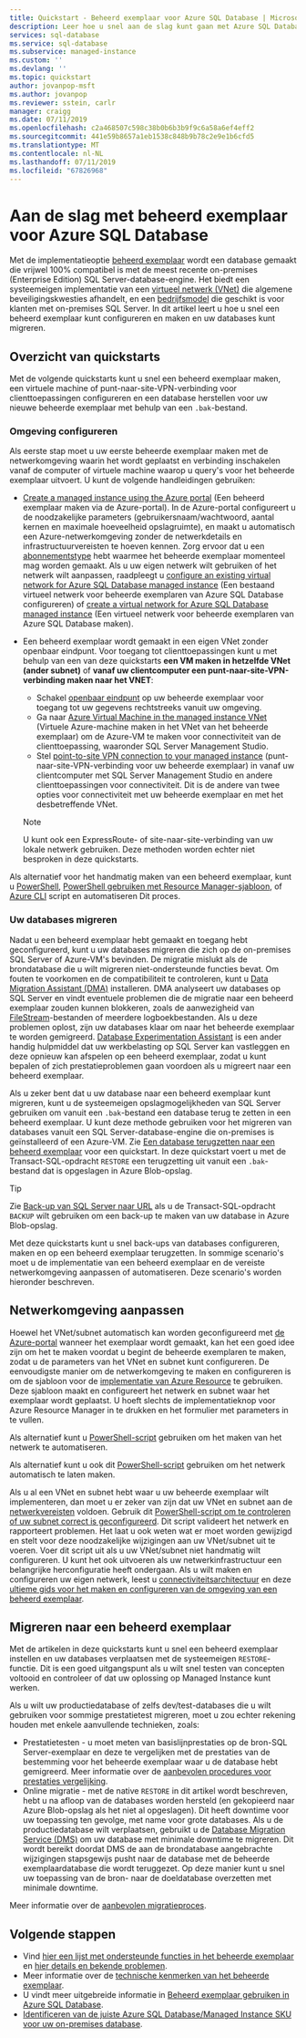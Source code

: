 ```yaml
---
title: Quickstart - Beheerd exemplaar voor Azure SQL Database | Microsoft Docs
description: Leer hoe u snel aan de slag kunt gaan met Azure SQL Database - beheerd exemplaar
services: sql-database
ms.service: sql-database
ms.subservice: managed-instance
ms.custom: ''
ms.devlang: ''
ms.topic: quickstart
author: jovanpop-msft
ms.author: jovanpop
ms.reviewer: sstein, carlr
manager: craigg
ms.date: 07/11/2019
ms.openlocfilehash: c2a468507c598c38b0b6b3b9f9c6a58a6ef4eff2
ms.sourcegitcommit: 441e59b8657a1eb1538c848b9b78c2e9e1b6cfd5
ms.translationtype: MT
ms.contentlocale: nl-NL
ms.lasthandoff: 07/11/2019
ms.locfileid: "67826968"
---
```

# <a name="getting-started-with-azure-sql-database-managed-instance"></a>Aan de slag met beheerd exemplaar voor Azure SQL Database

Met de implementatieoptie [beheerd exemplaar](sql-database-managed-instance-index.yml) wordt een database gemaakt die vrijwel 100% compatibel is met de meest recente on-premises (Enterprise Edition) SQL Server-database-engine. Het biedt een systeemeigen implementatie van een [virtueel netwerk (VNet)](../virtual-network/virtual-networks-overview.md) die algemene beveiligingskwesties afhandelt, en een [bedrijfsmodel](https://azure.microsoft.com/pricing/details/sql-database/) die geschikt is voor klanten met on-premises SQL Server. In dit artikel leert u hoe u snel een beheerd exemplaar kunt configureren en maken en uw databases kunt migreren.

## <a name="quickstart-overview"></a>Overzicht van quickstarts

Met de volgende quickstarts kunt u snel een beheerd exemplaar maken, een virtuele machine of punt-naar-site-VPN-verbinding voor clienttoepassingen configureren en een database herstellen voor uw nieuwe beheerde exemplaar met behulp van een `.bak`-bestand.

### <a name="configure-environment"></a>Omgeving configureren

Als eerste stap moet u uw eerste beheerde exemplaar maken met de netwerkomgeving waarin het wordt geplaatst en verbinding inschakelen vanaf de computer of virtuele machine waarop u query's voor het beheerde exemplaar uitvoert. U kunt de volgende handleidingen gebruiken:

- [Create a managed instance using the Azure portal](sql-database-managed-instance-get-started.md) (Een beheerd exemplaar maken via de Azure-portal). In de Azure-portal configureert u de noodzakelijke parameters (gebruikersnaam/wachtwoord, aantal kernen en maximale hoeveelheid opslagruimte), en maakt u automatisch een Azure-netwerkomgeving zonder de netwerkdetails en infrastructuurvereisten te hoeven kennen. Zorg ervoor dat u een [abonnementstype](sql-database-managed-instance-resource-limits.md#supported-subscription-types) hebt waarmee het beheerde exemplaar momenteel mag worden gemaakt. Als u uw eigen netwerk wilt gebruiken of het netwerk wilt aanpassen, raadpleegt u [configure an existing virtual network for Azure SQL Database managed instance](sql-database-managed-instance-configure-vnet-subnet.md) (Een bestaand virtueel netwerk voor beheerde exemplaren van Azure SQL Database configureren) of [create a virtual network for Azure SQL Database managed instance](sql-database-managed-instance-create-vnet-subnet.md) (Een virtueel netwerk voor beheerde exemplaren van Azure SQL Database maken).
- Een beheerd exemplaar wordt gemaakt in een eigen VNet zonder openbaar eindpunt. Voor toegang tot clienttoepassingen kunt u met behulp van een van deze quickstarts **een VM maken in hetzelfde VNet (ander subnet)** of **vanaf uw clientcomputer een punt-naar-site-VPN-verbinding maken naar het VNET**:
  - Schakel [openbaar eindpunt](sql-database-managed-instance-public-endpoint-configure.md) op uw beheerde exemplaar voor toegang tot uw gegevens rechtstreeks vanuit uw omgeving.
  - Ga naar [Azure Virtual Machine in the managed instance VNet](sql-database-managed-instance-configure-vm.md) (Virtuele Azure-machine maken in het VNet van het beheerde exemplaar) om de Azure-VM te maken voor connectiviteit van de clienttoepassing, waaronder SQL Server Management Studio.
  - Stel [point-to-site VPN connection to your managed instance](sql-database-managed-instance-configure-p2s.md) (punt-naar-site-VPN-verbinding voor uw beheerde exemplaar) in vanaf uw clientcomputer met SQL Server Management Studio en andere clienttoepassingen voor connectiviteit. Dit is de andere van twee opties voor connectiviteit met uw beheerde exemplaar en met het desbetreffende VNet.

  > [!NOTE]
  > U kunt ook een ExpressRoute- of site-naar-site-verbinding van uw lokale netwerk gebruiken. Deze methoden worden echter niet besproken in deze quickstarts.

Als alternatief voor het handmatig maken van een beheerd exemplaar, kunt u [PowerShell](scripts/sql-database-create-configure-managed-instance-powershell.md), [PowerShell gebruiken met Resource Manager-sjabloon](scripts/sql-managed-instance-create-powershell-azure-resource-manager-template.md), of [Azure CLI](https://docs.microsoft.com/cli/azure/sql/mi#az-sql-mi-create) script en automatiseren Dit proces.

### <a name="migrate-your-databases"></a>Uw databases migreren

Nadat u een beheerd exemplaar hebt gemaakt en toegang hebt geconfigureerd, kunt u uw databases migreren die zich op de on-premises SQL Server of Azure-VM's bevinden. De migratie mislukt als de brondatabase die u wilt migreren niet-ondersteunde functies bevat. Om fouten te voorkomen en de compatibiliteit te controleren, kunt u [Data Migration Assistant (DMA)](https://www.microsoft.com/download/details.aspx?id=53595) installeren. DMA analyseert uw databases op SQL Server en vindt eventuele problemen die de migratie naar een beheerd exemplaar zouden kunnen blokkeren, zoals de aanwezigheid van [FileStream](https://docs.microsoft.com/sql/relational-databases/blob/filestream-sql-server)-bestanden of meerdere logboekbestanden. Als u deze problemen oplost, zijn uw databases klaar om naar het beheerde exemplaar te worden gemigreerd. [Database Experimentation Assistant](https://blogs.msdn.microsoft.com/datamigration/2018/08/06/release-database-experimentation-assistant-dea-v2-6/) is een ander handig hulpmiddel dat uw werkbelasting op SQL Server kan vastleggen en deze opnieuw kan afspelen op een beheerd exemplaar, zodat u kunt bepalen of zich prestatieproblemen gaan voordoen als u migreert naar een beheerd exemplaar.

Als u zeker bent dat u uw database naar een beheerd exemplaar kunt migreren, kunt u de systeemeigen opslagmogelijkheden van SQL Server gebruiken om vanuit een `.bak`-bestand een database terug te zetten in een beheerd exemplaar. U kunt deze methode gebruiken voor het migreren van databases vanuit een SQL Server-database-engine die on-premises is geïnstalleerd of een Azure-VM. Zie [Een database terugzetten naar een beheerd exemplaar](sql-database-managed-instance-get-started-restore.md) voor een quickstart. In deze quickstart voert u met de Transact-SQL-opdracht `RESTORE` een terugzetting uit vanuit een `.bak`-bestand dat is opgeslagen in Azure Blob-opslag.

> [!TIP]
> Zie [Back-up van SQL Server naar URL](https://docs.microsoft.com/sql/relational-databases/backup-restore/sql-server-backup-to-url) als u de Transact-SQL-opdracht `BACKUP` wilt gebruiken om een back-up te maken van uw database in Azure Blob-opslag.

Met deze quickstarts kunt u snel back-ups van databases configureren, maken en op een beheerd exemplaar terugzetten. In sommige scenario's moet u de implementatie van een beheerd exemplaar en de vereiste netwerkomgeving aanpassen of automatiseren. Deze scenario's worden hieronder beschreven.

## <a name="customize-network-environment"></a>Netwerkomgeving aanpassen

Hoewel het VNet/subnet automatisch kan worden geconfigureerd met [de Azure-portal](sql-database-managed-instance-get-started.md) wanneer het exemplaar wordt gemaakt, kan het een goed idee zijn om het te maken voordat u begint de beheerde exemplaren te maken, zodat u de parameters van het VNet en subnet kunt configureren. De eenvoudigste manier om de netwerkomgeving te maken en configureren is om de sjabloon voor de [implementatie van Azure Resource](sql-database-managed-instance-create-vnet-subnet.md) te gebruiken. Deze sjabloon maakt en configureert het netwerk en subnet waar het exemplaar wordt geplaatst. U hoeft slechts de implementatieknop voor Azure Resource Manager in te drukken en het formulier met parameters in te vullen.

Als alternatief kunt u [PowerShell-script](https://www.powershellmagazine.com/20../../configuring-azure-environment-to-set-up-azure-sql-database-managed-instance-preview/) gebruiken om het maken van het netwerk te automatiseren.

Als alternatief kunt u ook dit [PowerShell-script](https://www.powershellmagazine.com/2018/07/23/configuring-azure-environment-to-set-up-azure-sql-database-managed-instance-preview/) gebruiken om het netwerk automatisch te laten maken.

Als u al een VNet en subnet hebt waar u uw beheerde exemplaar wilt implementeren, dan moet u er zeker van zijn dat uw VNet en subnet aan de [netwerkvereisten](sql-database-managed-instance-connectivity-architecture.md#network-requirements) voldoen. Gebruik dit [PowerShell-script om te controleren of uw subnet correct is geconfigureerd](sql-database-managed-instance-configure-vnet-subnet.md). Dit script valideert het netwerk en rapporteert problemen. Het laat u ook weten wat er moet worden gewijzigd en stelt voor deze noodzakelijke wijzigingen aan uw VNet/subnet uit te voeren. Voer dit script uit als u uw VNet/subnet niet handmatig wilt configureren. U kunt het ook uitvoeren als uw netwerkinfrastructuur een belangrijke herconfiguratie heeft ondergaan. Als u wilt maken en configureren uw eigen netwerk, leest u [connectiviteitsarchitectuur](sql-database-managed-instance-connectivity-architecture.md) en deze [ultieme gids voor het maken en configureren van de omgeving van een beheerd exemplaar](https://medium.com/azure-sqldb-managed-instance/the-ultimate-guide-for-creating-and-configuring-azure-sql-managed-instance-environment-91ff58c0be01).

## <a name="migrate-to-a-managed-instance"></a>Migreren naar een beheerd exemplaar

Met de artikelen in deze quickstarts kunt u snel een beheerd exemplaar instellen en uw databases verplaatsen met de systeemeigen `RESTORE`-functie. Dit is een goed uitgangspunt als u wilt snel testen van concepten voltooid en controleer of dat uw oplossing op Managed Instance kunt werken. 

Als u wilt uw productiedatabase of zelfs dev/test-databases die u wilt gebruiken voor sommige prestatietest migreren, moet u zou echter rekening houden met enkele aanvullende technieken, zoals:
- Prestatietesten - u moet meten van basislijnprestaties op de bron-SQL Server-exemplaar en deze te vergelijken met de prestaties van de bestemming voor het beheerde exemplaar waar u de database hebt gemigreerd. Meer informatie over de [aanbevolen procedures voor prestaties vergelijking](https://techcommunity.microsoft.com/t5/Azure-SQL-Database/The-best-practices-for-performance-comparison-between-Azure-SQL/ba-p/683210).
- Online migratie - met de native `RESTORE` in dit artikel wordt beschreven, hebt u na afloop van de databases worden hersteld (en gekopieerd naar Azure Blob-opslag als het niet al opgeslagen). Dit heeft downtime voor uw toepassing ten gevolge, met name voor grote databases. Als u de productiedatabase wilt verplaatsen, gebruikt u de [Database Migration Service (DMS)](https://docs.microsoft.com/azure/dms/tutorial-sql-server-to-managed-instance?toc=/azure/sql-database/toc.json) om uw database met minimale downtime te migreren. Dit wordt bereikt doordat DMS de aan de brondatabase aangebrachte wijzigingen stapsgewijs pusht naar de database met de beheerde exemplaardatabase die wordt teruggezet. Op deze manier kunt u snel uw toepassing van de bron- naar de doeldatabase overzetten met minimale downtime.

Meer informatie over de [aanbevolen migratieproces](sql-database-managed-instance-migrate.md).

## <a name="next-steps"></a>Volgende stappen

- Vind [hier een lijst met ondersteunde functies in het beheerde exemplaar](sql-database-features.md) en [hier details en bekende problemen](sql-database-managed-instance-transact-sql-information.md).
- Meer informatie over de [technische kenmerken van het beheerde exemplaar](sql-database-managed-instance-resource-limits.md#instance-level-resource-limits).
- U vindt meer uitgebreide informatie in [Beheerd exemplaar gebruiken in Azure SQL Database](sql-database-howto-managed-instance.md).
- [Identificeren van de juiste Azure SQL Database/Managed Instance SKU voor uw on-premises database](/sql/dma/dma-sku-recommend-sql-db/).
